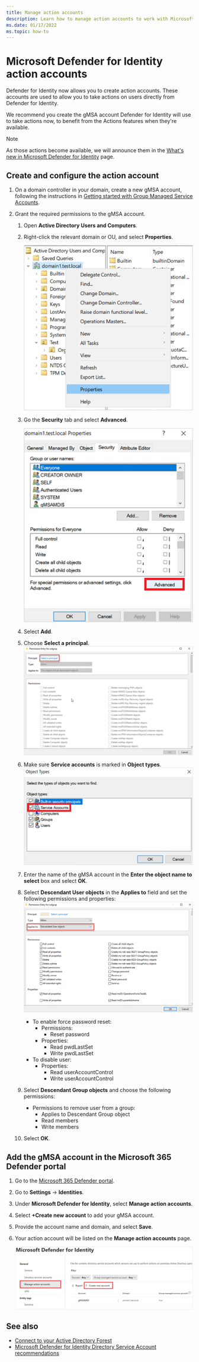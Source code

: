 ```yaml
---
title: Manage action accounts
description: Learn how to manage action accounts to work with Microsoft Defender for Identity.
ms.date: 01/17/2022
ms.topic: how-to
---
```


# Microsoft Defender for Identity action accounts

Defender for Identity now allows you to create action accounts. These accounts are used to allow you to take actions on users directly from Defender for Identity.

We recommend you create the gMSA account Defender for Identity will use to take actions now, to benefit from the Actions features when they're available.

>[!NOTE]
> As those actions become available, we will announce them in the [What's new in Microsoft Defender for Identity](whats-new.md) page.

## Create and configure the action account

1. On a domain controller in your domain, create a new gMSA account, following the instructions in [Getting started with Group Managed Service Accounts](/windows-server/security/group-managed-service-accounts/getting-started-with-group-managed-service-accounts).

1. Grant the required permissions to the gMSA account.
    1. Open **Active Directory Users and Computers**.
    1. Right-click the relevant domain or OU, and select **Properties**.

        ![Select properties of domain or OU.](media/domain-properties.png)
    1. Go the **Security** tab and select **Advanced**.

        ![Advanced security settings.](media/advanced-security.png)

    1. Select **Add**.
    1. Choose **Select a principal**.
        ![Choose select a principal.](media/select-principal.png)
    1. Make sure **Service accounts** is marked in **Object types**.
        ![Select service accounts as object types.](media/object-types.png)
    1. Enter the name of the gMSA account in the **Enter the object name to select** box and select **OK**.
    1. Select **Descendant User objects** in the **Applies to** field and set the following permissions and properties:
        ![Set permissions and properties.](media/permission-entry.png)
        - To enable force password reset:
            - Permissions:
                - Reset password
            - Properties:
                - Read pwdLastSet
                - Write pwdLastSet
        - To disable user:
            - Properties:
                - Read userAccountControl
                - Write userAccountControl
    1. Select **Descendant Group objects** and choose the following permissions:
        - Permissions to remove user from a group:
            - Applies to Descendant Group object
            - Read members
            - Write members
    1. Select **OK**.

## Add the gMSA account in the Microsoft 365 Defender portal

1. Go to the [Microsoft 365 Defender portal](https://security.microsoft.com).
1. Go to **Settings** -> **Identities**.
1. Under **Microsoft Defender for Identity**, select **Manage action accounts**.
1. Select **+Create new account** to add your gMSA account.
1. Provide the account name and domain, and select **Save**.
1. Your action account will be listed on the **Manage action accounts** page.

      ![Create action account.](media/manage-action-accounts.png)

## See also

- [Connect to your Active Directory Forest](install-step2.md)
- [Microsoft Defender for Identity Directory Service Account recommendations](directory-service-accounts.md)
